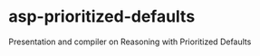 asp-prioritized-defaults
========================

Presentation and compiler on Reasoning with Prioritized Defaults